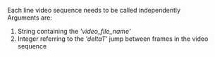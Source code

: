 Each line video sequence needs to be called independently \
Arguments are: 
1. String containing the *'video_file_name'* 
2. Integer referring to the *'deltaT'* jump between frames in the video sequence
